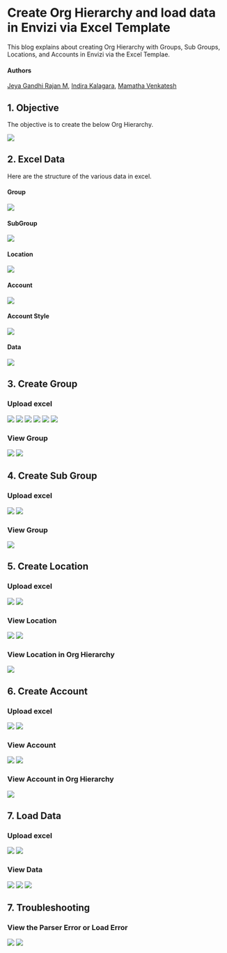 # Create Org Hierarchy and load data in Envizi via Excel Template

This blog explains about creating Org Hierarchy with Groups, Sub Groups, Locations, and Accounts in Envizi via the Excel Templae. 

#### Authors
 [Jeya Gandhi Rajan M](https://community.ibm.com/community/user/envirintel/people/jeya-gandhi-rajan-m1), [Indira Kalagara](https://community.ibm.com/community/user/envirintel/people/indira-kumari-kalagara1), [Mamatha Venkatesh](https://community.ibm.com/community/user/envirintel/network/members/profile?UserKey=813a3553-d5cc-4b76-9970-ed40f865cb31)

## 1. Objective

The objective is to create the below Org Hierarchy.

<img src="images/09-target.png">

## 2. Excel Data 

Here are the structure of the various data in excel.

#### Group
<img src="images/10-excel-1.png">

#### SubGroup
<img src="images/10-excel-2.png">

#### Location
<img src="images/10-excel-3.png">

#### Account
<img src="images/10-excel-4.png">

#### Account Style
<img src="images/10-excel-5.png">

#### Data
<img src="images/10-excel-6.png">


## 3. Create Group

### Upload excel

<img src="images/11-group-11.png">

<img src="images/11-group-12.png">

<img src="images/11-group-13.png">

<img src="images/11-group-14.png">

<img src="images/11-group-15.png">

<img src="images/11-group-16.png">

### View Group

<img src="images/11-group-17.png">

<img src="images/11-group-18.png">

## 4. Create Sub Group

### Upload excel

<img src="images/12-subgroup-1.png">

<img src="images/12-subgroup-2.png">

### View Group

<img src="images/12-subgroup-3.png">

## 5. Create Location

### Upload excel

<img src="images/13-location-1.png">

<img src="images/13-location-2.png">

### View Location

<img src="images/13-location-3.png">

<img src="images/13-location-4.png">

### View Location in Org Hierarchy

<img src="images/13-location-5.png">

## 6. Create Account

### Upload excel

<img src="images/14-account-1.png">

<img src="images/14-account-2.png">

### View Account

<img src="images/14-account-3.png">

<img src="images/14-account-4.png">

### View Account in Org Hierarchy

<img src="images/14-account-5.png">

## 7. Load Data

### Upload excel

<img src="images/15-data-1.png">

<img src="images/15-data-2.png">

### View Data

<img src="images/15-data-3.png">

<img src="images/15-data-4.png">
<img src="images/15-data-5.png">


## 7. Troubleshooting

### View the Parser Error or Load Error

<img src="images/16-error-1.png">

<img src="images/16-error-2.png">
